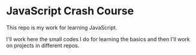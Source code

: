 # JavaScript Crash Course

This repo is my work for learning JavaScript. 

I'll work here the small codes I do for learning the basics 
and then I'll work on projects in different repos.
